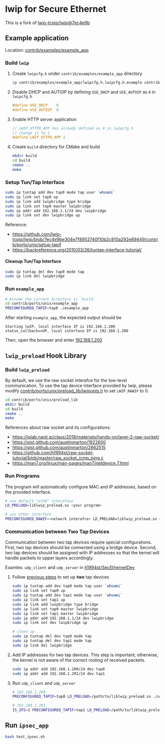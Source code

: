 # lwip for Secure Ethernet

This is a fork of [lwip-tcpip/lwip@7ec4e9b](https://github.com/lwip-tcpip/lwip/blob/7ec4e9be304e7f8953740f10b2c810a292e89449)

## Example application

Location: [contrib/examples/example_app](contrib/examples/example_app)

### Build `lwip`

1. Create `lwipcfg.h` under `contrib/examples/example_app` directory

    ```bash
    cp contrib/examples/example_app/lwipcfg.h.lwipcfg.h.example contrib/examples/example_app/lwipcfg.h
    ```

2. Disable DHCP and AUTOIP by defining `USE_DHCP` and `USE_AUTOIP` as `0` in `lwipcfg.h`

    ```c
    #define USE_DHCP    0
    #define USE_AUTOIP  0
    ```

3. Enable HTTP server application

    ```c
    // LWIP_HTTPD_APP has already defined as 0 in lwipcfg.h
    // change it to 1
    #define LWIP_HTTPD_APP 1
    ```

4. Create `build` directory for CMake and build

    ```bash
    mkdir build
    cd build
    cmake ..
    make
    ```

### Setup Tun/Tap Interface

```bash
sudo ip tuntap add dev tap0 mode tap user `whoami`
sudo ip link set tap0 up
sudo ip link add lwipbridge type bridge
sudo ip link set tap0 master lwipbridge
sudo ip addr add 192.168.1.1/24 dev lwipbridge
sudo ip link set dev lwipbridge up
```

Reference:

- <https://github.com/lwip-tcpip/lwip/blob/7ec4e9be304e7f8953740f10b2c810a292e89449/contrib/ports/unix/setup-tapif>
- <https://backreference.org/2010/03/26/tuntap-interface-tutorial/>

#### Cleanup Tun/Tap Interface

```bash
sudo ip tuntap del dev tap0 mode tap
sudo ip link del lwipbridge
```

### Run `example_app`

```bash
# Assume the current directory is `build`
cd contrib/ports/unix/example_app
PRECONFIGURED_TAPIF=tap0 ./example_app
```

After starting `example_app`, the expected output should be

```text
Starting lwIP, local interface IP is 192.168.1.200
status_callback==UP, local interface IP is 192.168.1.200
```

Then, open the browser and enter [192.168.1.200](http://192.168.1.200)

## `lwip_preload` Hook Library

### Build `lwip_preload`

By default, we use the raw socket interafce for the low-level communication. To use the tap device interface provided by lwip, please modify [contrib/ports/unix/preload_lib/lwipopts.h](contrib/ports/unix/preload_lib/lwipopts.h) to set `LWIP_RAWIF` to 0.

```bash
cd contrib/ports/unix/preload_lib
mkdir build
cd build
cmake ..
make
```

References about raw socket and its configurations:

- https://iplab.naist.jp/class/2018/materials/hands-on/layer-2-raw-socket/
- https://gist.github.com/austinmarton/1922600
- https://gist.github.com/austinmarton/2862515
- https://github.com/h1994st/raw-socket-tutorial/blob/master/raw_socket_icmp_ping.c
- https://man7.org/linux/man-pages/man7/netdevice.7.html

### Run Programs

The program will automatically configure MAC and IP addresses, based on the provided interface.

```bash
# use default "eth0" interaface
LD_PRELOAD=liblwip_preload.so <your program>

# use other interface
PRECONFIGURED_RAWIF=<network interafce> LD_PRELOAD=liblwip_preload.so <your program>
```

### Communication between Two Tap Devices

Communication between two tap devices require special configurations. First, two tap devices should be connected using a bridge device. Second, two tap devices should be assigned with IP addresses so that the kernel will handle packets to upper layers accordingly.

Examles: `udp_client` and `udp_server` in [h1994st/SecEthernetDev](https://github.com/h1994st/SecEthernetDev/tree/master/can_udp)

1. Follow [previous steps](#setup-tuntap-interface) to set up ***two*** tap devices

    ```bash
    sudo ip tuntap add dev tap0 mode tap user `whoami`
    sudo ip link set tap0 up
    sudo ip tuntap add dev tap1 mode tap user `whoami`
    sudo ip link set tap1 up
    sudo ip link add lwipbridge type bridge
    sudo ip link set tap0 master lwipbridge
    sudo ip link set tap1 master lwipbridge
    sudo ip addr add 192.168.1.1/24 dev lwipbridge
    sudo ip link set dev lwipbridge up

    # clean up
    sudo ip tuntap del dev tap0 mode tap
    sudo ip tuntap del dev tap1 mode tap
    sudo ip link del lwipbridge
    ```

2. Add IP addresses for two tap devices. This step is important; otherwise, the kernel is not aware of the correct routing of received packets.

    ```bash
    sudo ip addr add 192.168.1.200/24 dev tap0
    sudo ip addr add 192.168.1.201/24 dev tap1
    ```

3. Run `udp_client` and `udp_server`

    ```bash
    # 192.168.1.200
    PRECONFIGURED_TAPIF=tap0 LD_PRELOAD=/path/to/liblwip_preload.so ./udp_server

    # 192.168.1.201
    IS_IP2=1 PRECONFIGURED_TAPIF=tap1 LD_PRELOAD=/path/to/liblwip_preload.so ./udp_client -b /path/to/can_frames.pcap
    ```

## Run `ipsec_app`

```bash
bash test_ipsec.sh
```
